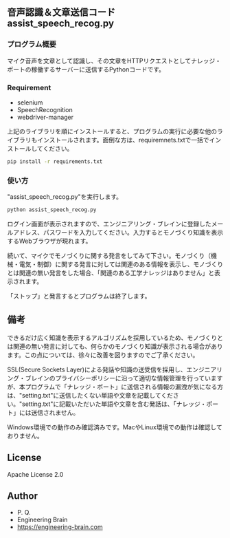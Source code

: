 ## 音声認識＆文章送信コード assist_speech_recog.py
### プログラム概要
マイク音声を文章として認識し、その文章をHTTPリクエストとしてナレッジ・ポートの稼働するサーバーに送信するPythonコードです。
### Requirement
* selenium
* SpeechRecognition
* webdriver-manager

上記のライブラリを順にインストールすると、プログラムの実行に必要な他のライブラリもインストールされます。面倒な方は、requiremnets.txtで一括でインストールしてください。

```bash
pip install -r requirements.txt
```
### 使い方
"assist_speech_recog.py"を実行します。
```bash
python assist_speech_recog.py
```
ログイン画面が表示されますので、エンジニアリング・ブレインに登録したメールアドレス、パスワードを入力してください。入力するとモノづくり知識を表示するWebブラウザが現れます。

続いて、マイクでモノづくりに関する発言をしてみて下さい。モノづくり（機械・電気・制御）に関する発言に対しては関連のある情報を表示し、モノづくりとは関連の無い発言をした場合、「関連のある工学ナレッジはありません」と表示されます。

「ストップ」と発言するとプログラムは終了します。
## 備考
できるだけ広く知識を表示するアルゴリズムを採用しているため、モノづくりとは関連の無い発言に対しても、何らかのモノづくり知識が表示される場合があります。この点については、徐々に改善を図りますのでご了承ください。

SSL(Secure Sockets Layer)による発話や知識の送受信を採用し、エンジニアリング・ブレインのプライバシーポリシーに沿って適切な情報管理を行っていますが、本プログラムで「ナレッジ・ポート」に送信される情報の漏洩が気になる方は、"setting.txt"に送信したくない単語や文章を記載してください。"setting.txt"に記載いただいた単語や文章を含む発話は、「ナレッジ・ポート」には送信されません。

Windows環境での動作のみ確認済みです。MacやLinux環境での動作は確認しておりません。
## License
Apache License 2.0
## Author
* P. Q.
* Engineering Brain
* https://engineering-brain.com
